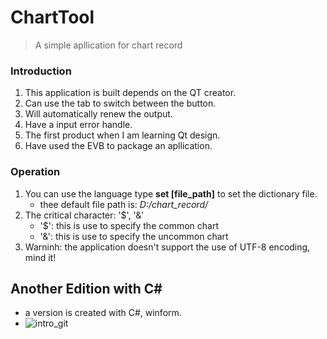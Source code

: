 # ChartTool 
> A simple apllication for chart record

### Introduction
1. This application is built depends on the QT creator.
2. Can use the tab to switch between the button.
3. Will automatically renew the output.
4. Have a input error handle.
5. The first product when I am learning Qt design.
6. Have used the EVB to package an apllication.

### Operation
1. You can use the language type **set [file_path]** to set the dictionary file.
    - thee default file path is: *D:/chart_record/*
2. The critical character: '$', '&'
    - '$': this is use to specify the common chart
    - '&': this is use to specify the uncommon chart
3. Warninh: the application doesn't support the use of UTF-8 encoding, mind it!

## Another Edition with C#
- a version is created with C#, winform.
- ![intro_git](https://github.com/lyz508/LittleChartTool/blob/ChartTool_cs/ChartToolCSEdition/Resources/chartTool_multichoice.gif)